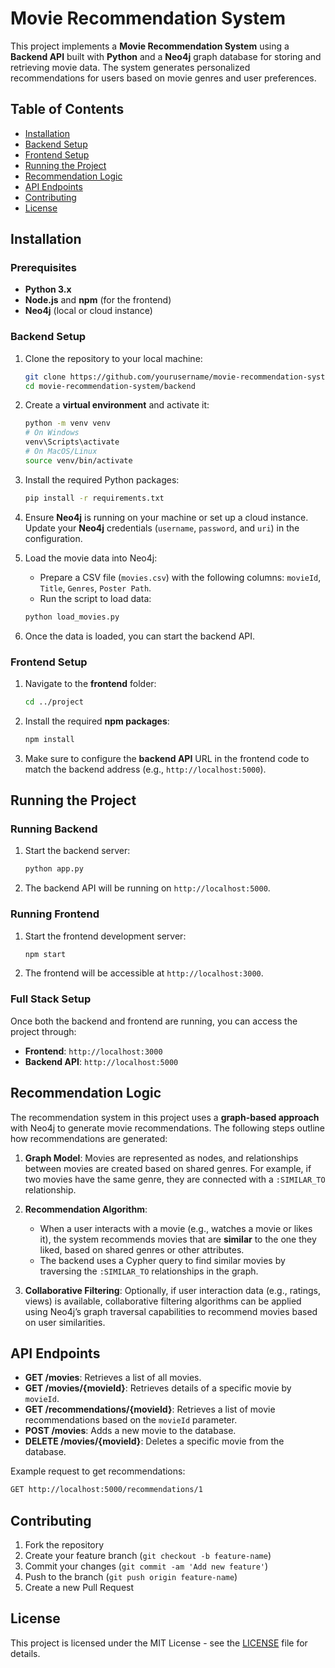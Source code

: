 # Movie Recommendation System

This project implements a **Movie Recommendation System** using a **Backend API** built with **Python** and a **Neo4j** graph database for storing and retrieving movie data. The system generates personalized recommendations for users based on movie genres and user preferences.

## Table of Contents
- [Installation](#installation)
- [Backend Setup](#backend-setup)
- [Frontend Setup](#frontend-setup)
- [Running the Project](#running-the-project)
- [Recommendation Logic](#recommendation-logic)
- [API Endpoints](#api-endpoints)
- [Contributing](#contributing)
- [License](#license)

## Installation

### Prerequisites

- **Python 3.x**
- **Node.js** and **npm** (for the frontend)
- **Neo4j** (local or cloud instance)

### Backend Setup

1. Clone the repository to your local machine:
    ```bash
    git clone https://github.com/yourusername/movie-recommendation-system.git
    cd movie-recommendation-system/backend
    ```

2. Create a **virtual environment** and activate it:
    ```bash
    python -m venv venv
    # On Windows
    venv\Scripts\activate
    # On MacOS/Linux
    source venv/bin/activate
    ```

3. Install the required Python packages:
    ```bash
    pip install -r requirements.txt
    ```

4. Ensure **Neo4j** is running on your machine or set up a cloud instance. Update your **Neo4j** credentials (`username`, `password`, and `uri`) in the configuration.

5. Load the movie data into Neo4j:
    - Prepare a CSV file (`movies.csv`) with the following columns: `movieId`, `Title`, `Genres`, `Poster Path`.
    - Run the script to load data:
    ```bash
    python load_movies.py
    ```

6. Once the data is loaded, you can start the backend API.

### Frontend Setup

1. Navigate to the **frontend** folder:
    ```bash
    cd ../project
    ```

2. Install the required **npm packages**:
    ```bash
    npm install
    ```

3. Make sure to configure the **backend API** URL in the frontend code to match the backend address (e.g., `http://localhost:5000`).

## Running the Project

### Running Backend

1. Start the backend server:
    ```bash
    python app.py
    ```

2. The backend API will be running on `http://localhost:5000`.

### Running Frontend

1. Start the frontend development server:
    ```bash
    npm start
    ```

2. The frontend will be accessible at `http://localhost:3000`.

### Full Stack Setup

Once both the backend and frontend are running, you can access the project through:
- **Frontend**: `http://localhost:3000`
- **Backend API**: `http://localhost:5000`

## Recommendation Logic

The recommendation system in this project uses a **graph-based approach** with Neo4j to generate movie recommendations. The following steps outline how recommendations are generated:

1. **Graph Model**: Movies are represented as nodes, and relationships between movies are created based on shared genres. For example, if two movies have the same genre, they are connected with a `:SIMILAR_TO` relationship.

2. **Recommendation Algorithm**:
    - When a user interacts with a movie (e.g., watches a movie or likes it), the system recommends movies that are **similar** to the one they liked, based on shared genres or other attributes.
    - The backend uses a Cypher query to find similar movies by traversing the `:SIMILAR_TO` relationships in the graph.

3. **Collaborative Filtering**: Optionally, if user interaction data (e.g., ratings, views) is available, collaborative filtering algorithms can be applied using Neo4j’s graph traversal capabilities to recommend movies based on user similarities.

## API Endpoints

- **GET /movies**: Retrieves a list of all movies.
- **GET /movies/{movieId}**: Retrieves details of a specific movie by `movieId`.
- **GET /recommendations/{movieId}**: Retrieves a list of movie recommendations based on the `movieId` parameter.
- **POST /movies**: Adds a new movie to the database.
- **DELETE /movies/{movieId}**: Deletes a specific movie from the database.

Example request to get recommendations:
```bash
GET http://localhost:5000/recommendations/1
```

## Contributing

1. Fork the repository
2. Create your feature branch (`git checkout -b feature-name`)
3. Commit your changes (`git commit -am 'Add new feature'`)
4. Push to the branch (`git push origin feature-name`)
5. Create a new Pull Request

## License

This project is licensed under the MIT License - see the [LICENSE](LICENSE) file for details.

